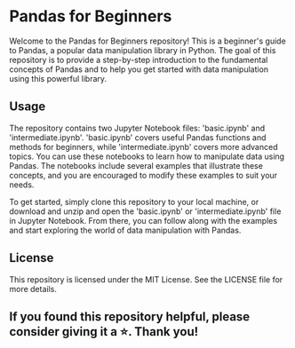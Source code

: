 # Pandas for Beginners

Welcome to the Pandas for Beginners repository! This is a beginner's guide to Pandas, a popular data manipulation library in Python. The goal of this repository is to provide a step-by-step introduction to the fundamental concepts of Pandas and to help you get started with data manipulation using this powerful library.

## Usage

The repository contains two Jupyter Notebook files: 'basic.ipynb' and 'intermediate.ipynb'. 'basic.ipynb' covers useful Pandas functions and methods for beginners, while 'intermediate.ipynb' covers more advanced topics. You can use these notebooks to learn how to manipulate data using Pandas. The notebooks include several examples that illustrate these concepts, and you are encouraged to modify these examples to suit your needs.

To get started, simply clone this repository to your local machine, or download and unzip and open the 'basic.ipynb' or 'intermediate.ipynb' file in Jupyter Notebook. From there, you can follow along with the examples and start exploring the world of data manipulation with Pandas.

## License

This repository is licensed under the MIT License. See the LICENSE file for more details.


## If you found this repository helpful, please consider giving it a ⭐️. Thank you!